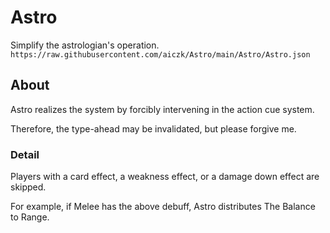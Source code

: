 # Astro

Simplify the astrologian's operation.
`https://raw.githubusercontent.com/aiczk/Astro/main/Astro/Astro.json`

## About
Astro realizes the system by forcibly intervening in the action cue system.

Therefore, the type-ahead may be invalidated, but please forgive me.

### Detail
Players with a card effect, a weakness effect, or a damage down effect are skipped.

For example, if Melee has the above debuff, Astro distributes The Balance to Range.
